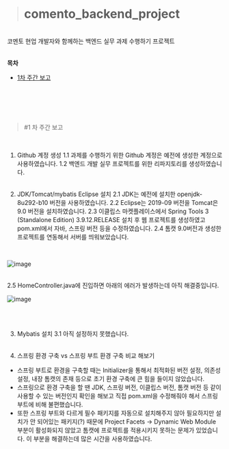 > # comento_backend_project
 <br/>
코멘토 현업 개발자와 함께하는 백엔드 실무 과제 수행하기 프로젝트<br/><br/>

**목차**
- [1차 주간 보고](#1차-주간-보고)

<br/><br/><br/><br/>
> #1 차 주간 보고
<br/>

1.	Github 계정 생성
  1.1	과제를 수행하기 위한 Github 계정은 예전에 생성한 계정으로 사용하였습니다. 
  1.2	백엔드 개발 실무 프로젝트를 위한 리파지토리를 생성하였습니다.
  <br/><br/>
  
  
2.	JDK/Tomcat/mybatis Eclipse 설치
  2.1	JDK는 예전에 설치한 openjdk-8u292-b10 버전을 사용하였습니다.
  2.2	Eclipse는 2019-09 버전을 Tomcat은 9.0 버전을 설치하였습니다.
  2.3	이클립스 마켓플레이스에서 Spring Tools 3 (Standalone Edition) 3.9.12.RELEASE 설치 후 웹 프로젝트를 생성하였고 pom.xml에서 자바, 스프링 버전 등을 수정하였습니다.
  2.4	톰캣 9.0버전과 생성한 프로젝트를 연동해서 서버를 띄워보았습니다.
  <br/>
  
  ![image](https://user-images.githubusercontent.com/74872542/212350506-50a502bf-c009-4aad-9e70-b9c8f2d48abc.png)
  
  <br/>
  2.5	HomeController.java에 진입하면 아래의 에러가 발생하는데 아직 해결중입니다.
  <br/>
  
  ![image](https://user-images.githubusercontent.com/74872542/212350598-969d33a4-b318-4816-b10c-3906b8942576.png)
  
  <br/><br/>
  
  
3.	Mybatis 설치
  3.1 아직 설정하지 못했습니다.
 <br/><br/> 
  
  
4.	스프링 환경 구축 vs 스프링 부트 환경 구축 비교 해보기
  - 스프링 부트로 환경을 구축할 때는 Initializer을 통해서 최적화된 버전 설정, 의존성 설정, 내장 톰캣의 존재 등으로 초기 환경 구축에 큰 힘을 들이지 않았습니다.
  - 스프링으로 환경 구축을 할 땐 JDK, 스프링 버전, 이클립스 버전, 톰캣 버전 등 같이 사용할 수 있는 버전인지 확인을 해보고 직접 pom.xml을 수정해줘야 해서 스프링 부트에 비해 불편했습니다. 
  - 또한 스프링 부트와 다르게 필수 패키지를 자동으로 설치해주지 않아 필요하지만 설치가 안 되어있는 패키지(?) 때문에 Project Facets -> Dynamic Web Module 부분이 활성화되지 않았고 톰캣에 프로젝트를 적용시키지 못하는 문제가 있었습니다. 이 부분을 해결하는데 많은 시간을 사용하였습니다.


